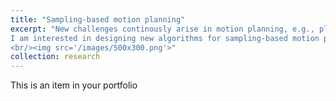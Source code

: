 ```yaml
---
title: "Sampling-based motion planning"
excerpt: "New challenges continously arise in motion planning, e.g., planning with complex dynamics or black-box model, manipulation planning with time-critical requirements or under uncertainty.
I am interested in designing new algorithms for sampling-based motion planning in challenging problems such as kinodynamic motion planning and high-dimensional problems.
<br/><img src='/images/500x300.png'>"
collection: research
---
```


This is an item in your portfolio
